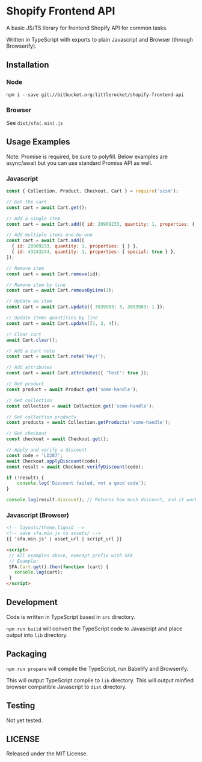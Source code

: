 # Shopify Frontend API

A basic JS/TS library for frontend Shopify API for common tasks.

Written in TypeScript with exports to plain Javascript and Browser (through Browserify).

## Installation

### Node

`npm i --save git://bitbucket.org:littlerocket/shopify-frontend-api`

### Browser

See `dist/sfa(.min).js`

## Usage Examples

Note: Promise is required, be sure to polyfill. Below examples are async/await but you can use standard Promise API as well.

### Javascript

```javascript
const { Collection, Product, Checkout, Cart } = require('scsm');

// Get the cart
const cart = await Cart.get();

// Add a single item
const cart = await Cart.add({ id: 20909233, quantity: 1, properties: { } });

// Add multiple items one-by-one
const cart = await Cart.add([
  { id: 20909233, quantity: 1, properties: { } },
  { id: 43243244, quantity: 1, properties: { special: true } },
]);

// Remove item
const cart = await Cart.remove(id);

// Remove item by line
const cart = await Cart.removeByLine(2);

// Update an item
const cart = await Cart.update({ 3839983: 3, 3893983: 1 });

// Update items quantities by line
const cart = await Cart.update([1, 3, 4]);

// Clear cart
await Cart.clear();

// Add a cart note
const cart = await Cart.note('Hey!');

// Add attributes
const cart = await Cart.attributes({ 'Test': true });

// Get product
const product = await Product.get('some-handle');

// Get collection
const collection = await Collection.get('some-handle');

// Get collection products
const products = await Collection.getProducts('some-handle');

// Get checkout
const checkout = await Checkout.get();

// Apply and verify a discount
const code = 'LD287';
await Checkout.applyDiscount(code);
const result = await Checkout.verifyDiscount(code);

if (!result) {
    console.log('Discount failed, not a good code');
}

console.log(result.discount); // Returns how much discount, and it worked!
```

### Javascript (Browser)

```html
<!-- layouts/theme.liquid -->
<!-- save sfa.min.js to assets/ -->
{{ 'sfa.min.js' | asset_url | script_url }}

<script>
 // All examples above, execept prefix with SFA
 // Example:
 SFA.Cart.get().then(function (cart) {
   console.log(cart);
 }
</script>
```

## Development

Code is written in TypeScript based in `src` directory.

`npm run build` will convert the TypeScript code to Javascript and place output into `lib` directory.

## Packaging

`npm run prepare` will compile the TypeScript, run Babelify and Browserify.

This will output TypeScript compile to `lib` directory.
This will output minfied browser compatible Javascript to `dist` directory.

## Testing

Not yet tested.

## LICENSE

Released under the MIT License.
